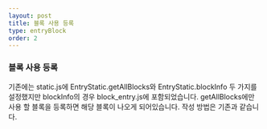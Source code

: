 ```yaml
---
layout: post
title: 블록 사용 등록
type: entryBlock
order: 2
---
```


### 블록 사용 등록
기존에는 static.js에 EntryStatic.getAllBlocks와 EntryStatic.blockInfo 두 가지를 설정했지만 
blockInfo의 경우 block_entry.js에 포함되었습니다. getAllBlocks에만 사용 할 블록을 등록하면 해당 블록이 나오게 되어있습니다. 
작성 방법은 기존과 같습니다.

